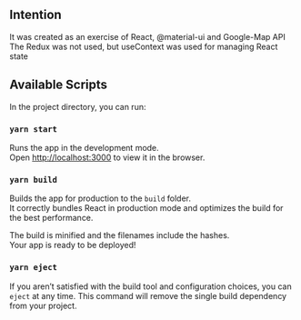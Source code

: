 ## Intention
It was created as an exercise of React, @material-ui and Google-Map API  
The Redux was not used, but useContext was used for managing React state  

## Available Scripts

In the project directory, you can run:

### `yarn start`

Runs the app in the development mode.<br />
Open [http://localhost:3000](http://localhost:3000) to view it in the browser.

### `yarn build`

Builds the app for production to the `build` folder.<br />
It correctly bundles React in production mode and optimizes the build for the best performance.

The build is minified and the filenames include the hashes.<br />
Your app is ready to be deployed!

### `yarn eject`

If you aren’t satisfied with the build tool and configuration choices, you can `eject` at any time. This command will remove the single build dependency from your project.
